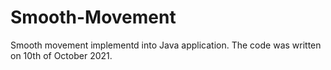 # Smooth-Movement
Smooth movement implementd into Java application. The code was written on 10th of October 2021.
